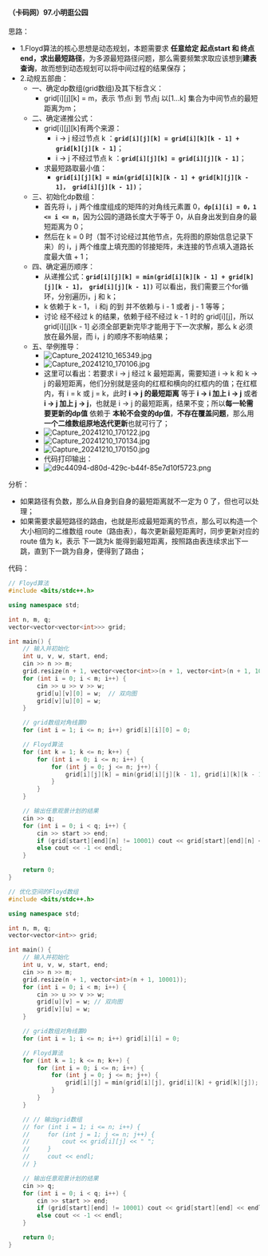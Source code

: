 #### （卡码网）97.小明逛公园

思路：
- 1.Floyd算法的核心思想是动态规划，本题需要求 **任意给定 起点start 和 终点end，求出最短路径**，为多源最短路径问题，那么需要频繁求取应该想到**建表查询**，故而想到动态规划可以将中间过程的结果保存；
- 2.动规五部曲：
    - 一、确定dp数组(grid数组)及其下标含义：
        - grid[i][j][k] = m，表示 节点i 到 节点j 以[1...k] 集合为中间节点的最短距离为m；
    - 二、确定递推公式：
        - grid[i][j][k]有两个来源：
            - i -> j 经过节点 k     ：**`grid[i][j][k] = grid[i][k][k - 1] + grid[k][j][k - 1]`**；
            - i -> j 不经过节点 k   ：**`grid[i][j][k] = grid[i][j][k - 1]`**；
        - 求最短路取最小值：
            - **`grid[i][j][k] = min(grid[i][k][k - 1] + grid[k][j][k - 1]， grid[i][j][k - 1])`**；
    - 三、初始化dp数组：
        - 首先将 i，j 两个维度组成的矩阵的对角线元素置 0，**`dp[i][i] = 0，1 <= i <= n`**，因为公园的道路长度大于等于 0，从自身出发到自身的最短距离为 0；
        - 然后在 k = 0 时（暂不讨论经过其他节点，先将图的原始信息记录下来）的 i，j 两个维度上填充图的邻接矩阵，未连接的节点填入道路长度最大值 + 1；
    - 四、确定遍历顺序：
        - 从递推公式：**`grid[i][j][k] = min(grid[i][k][k - 1] + grid[k][j][k - 1]， grid[i][j][k - 1])`** 可以看出，我们需要三个for循环，分别遍历i，j 和 k；
        - k 依赖于 k - 1， i 和j 的到 并不依赖与 i - 1 或者 j - 1 等等；
        - 讨论 经不经过 k 的结果，依赖于经不经过 k - 1 时的 grid[i][j]，所以 grid[i][j][k - 1] 必须全部更新完毕才能用于下一次求解，那么 k 必须放在最外层，而 i，j 的顺序不影响结果；
    - 五、举例推导：
        - ![Capture_20241210_165349.jpg](http://cdn.kamacoder.com/675816dca7c98-phpj8yThB.jpg) 
        - ![Capture_20241210_170106.jpg](http://cdn.kamacoder.com/675816efdbe5f-phpDHbHns.jpg) 
        - 这里可以看出：若要求 i -> j 经过 k 最短距离，需要知道 i -> k 和 k -> j 的最短距离，他们分别就是竖向的红框和横向的红框内的值；在红框内，有 i = k 或 j = k，此时 **i -> j 的最短距离** 等于 **i -> i 加上 i -> j** 或者 **i -> j 加上 j -> j**，也就是 i -> j 的最短距离，结果不变；所以**每一轮需要更新的dp值** 依赖于 **本轮不会变的dp值**，**不存在覆盖问题**，那么用**一个二维数组原地迭代更新**也就可行了； 
        - ![Capture_20241210_170122.jpg](http://cdn.kamacoder.com/675816f7bccc1-phph9YhQq.jpg) 
        - ![Capture_20241210_170134.jpg](http://cdn.kamacoder.com/675816ff4b512-phpeT4JxB.jpg) 
        - ![Capture_20241210_170150.jpg](http://cdn.kamacoder.com/67581705ae25e-phphrEfDp.jpg) 
        - 代码打印输出：
        - ![d9c44094-d80d-429c-b44f-85e7d10f5723.png](http://cdn.kamacoder.com/6758171e7f953-phpAAX4pD.png) 

分析：
- 如果路径有负数，那么从自身到自身的最短距离就不一定为 0 了，但也可以处理；
- 如果需要求最短路径的路由，也就是形成最短距离的节点，那么可以构造一个大小相同的二维数组 route（路由表），每次更新最短距离时，同步更新对应的 route 值为 k，表示 下一跳为k 能得到最短距离，按照路由表连续求出下一跳，直到下一跳为自身，便得到了路由；
    

代码：
```c++
// Floyd算法
#include <bits/stdc++.h>

using namespace std;

int n, m, q;
vector<vector<vector<int>>> grid;

int main() {
    // 输入并初始化
    int u, v, w, start, end;
    cin >> n >> m;
    grid.resize(n + 1, vector<vector<int>>(n + 1, vector<int>(n + 1, 10001)));
    for (int i = 0; i < m; i++) {
        cin >> u >> v >> w;
        grid[u][v][0] = w;  // 双向图
        grid[v][u][0] = w;
    }

    // grid数组对角线置0
    for (int i = 1; i <= n; i++) grid[i][i][0] = 0;

    // Floyd算法
    for (int k = 1; k <= n; k++) {
        for (int i = 0; i <= n; i++) {
            for (int j = 0; j <= n; j++) {
                grid[i][j][k] = min(grid[i][j][k - 1], grid[i][k][k - 1] + grid[k][j][k - 1]);
            }
        }
    }

    // 输出任意观景计划的结果
    cin >> q;
    for (int i = 0; i < q; i++) {
        cin >> start >> end;
        if (grid[start][end][n] != 10001) cout << grid[start][end][n] << endl;
        else cout << -1 << endl;
    }

    return 0;
}
```

```c++
// 优化空间的Floyd数组
#include <bits/stdc++.h>

using namespace std;

int n, m, q;
vector<vector<int>> grid;

int main() {
    // 输入并初始化
    int u, v, w, start, end;
    cin >> n >> m;
    grid.resize(n + 1, vector<int>(n + 1, 10001));
    for (int i = 0; i < m; i++) {
        cin >> u >> v >> w;
        grid[u][v] = w; // 双向图
        grid[v][u] = w;
    }

    // grid数组对角线置0
    for (int i = 1; i <= n; i++) grid[i][i] = 0;

    // Floyd算法
    for (int k = 1; k <= n; k++) {
        for (int i = 0; i <= n; i++) {
            for (int j = 0; j <= n; j++) {
                grid[i][j] = min(grid[i][j], grid[i][k] + grid[k][j]);
            }
        }
    }

    // // 输出grid数组
    // for (int i = 1; i <= n; i++) {
    //     for (int j = 1; j <= n; j++) {
    //         cout << grid[i][j] << " ";
    //     }
    //     cout << endl;
    // }

    // 输出任意观景计划的结果
    cin >> q;
    for (int i = 0; i < q; i++) {
        cin >> start >> end;
        if (grid[start][end] != 10001) cout << grid[start][end] << endl;
        else cout << -1 << endl;
    }

    return 0;
}
```